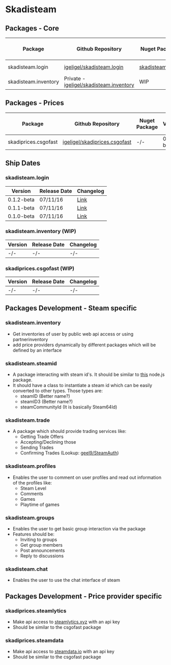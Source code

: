 # Skadisteam

## Packages - Core
| Package          | Github Repository                                                         | Nuget Package                                                        | Version |  Build Status - Windows |
| ---------------- | ------------------------------------------------------------------------- | -------------------------------------------------------------------- | ------------- | ----------------------- |
| skadisteam.login | [igeligel/skadisteam.login](https://github.com/igeligel/skadisteam.login) | [skadisteam.login](https://www.nuget.org/packages/skadisteam.login/) | 0.1.2-beta    | [![Build status](https://ci.appveyor.com/api/projects/status/qimk4dbiattf60e0?svg=true)](https://ci.appveyor.com/project/igeligel/skadisteam-login) |
| skadisteam.inventory | Private - [igeligel/skadisteam.inventory](https://github.com/igeligel/skadisteam.inventory) | WIP | 0.1.0-beta | WIP |

## Packages - Prices
| Package          | Github Repository                                                         | Nuget Package                                                        | Version |  Build Status - Windows |
| ---------------- | ------------------------------------------------------------------------- | -------------------------------------------------------------------- | ------------- | ----------------------- |
| skadiprices.csgofast | [igeligel/skadiprices.csgofast](https://github.com/igeligel/skadiprices.csgofast) | -/- | 0.1.0-beta    | -/- |

## Ship Dates

### skadisteam.login
| Version | Release Date | Changelog |
| ------- | ------------ | --------- |
| 0.1.2-beta | 07/11/16 | [Link](https://github.com/igeligel/skadisteam.login/releases/tag/v0.1.2-beta) |
| 0.1.1-beta | 07/11/16  | [Link](https://github.com/igeligel/skadisteam.login/releases/tag/v0.1.1-beta) |
| 0.1.0-beta | 07/11/16  | [Link](https://github.com/igeligel/skadisteam.login/releases/tag/v0.1.0-beta) |

### skadisteam.inventory (WIP)
| Version | Release Date | Changelog |
| ------- | ------------ | --------- |
| -/- | -/- | -/- |

### skadiprices.csgofast (WIP)
| Version | Release Date | Changelog |
| ------- | ------------ | --------- |
| -/- | -/- | -/- |


## Packages Development - Steam specific

### skadisteam.inventory
- Get inventories of user by public web api access or using partnerinventory
- add price providers dynamically by different packages which will be defined by an interface

### skadisteam.steamid
- A package interacting with steam id's. It should be similar to [this](https://github.com/DoctorMcKay/node-steamid) node.js package.
- It should have a class to instantiate a steam id which can be easily converted to other types. Those types are:
    - steamID (Better name?)
    - steamID3 (Better name?)
    - steamCommunityId (It is basically Steam64Id)

### skadisteam.trade
- A package which should provide trading services like:
    - Getting Trade Offers
    - Accepting/Declining those
    - Sending Trades
    - Confirming Trades (Lookup: [geel9/SteamAuth](https://github.com/geel9/SteamAuth))

### skadisteam.profiles
- Enables the user to comment on user profiles and read out information of the profiles like:
    - Steam Level
    - Comments
    - Games
    - Playtime of games

### skadisteam.groups
- Enables the user to get basic group interaction via the package
- Features should be:
    - Inviting to groups
    - Get group members
    - Post announcements
    - Reply to discussions

### skadisteam.chat
- Enables the user to use the chat interface of steam


## Packages Development - Price provider specific

### skadiprices.steamlytics
- Make api access to [steamlytics.xyz](http://csgo.steamlytics.xyz/) with an api key
- Should be similar to the csgofast package

### skadiprices.steamdata
- Make api access to [steamdata.io](https://steamdata.io/) with an api key
- Should be similar to the csgofast package